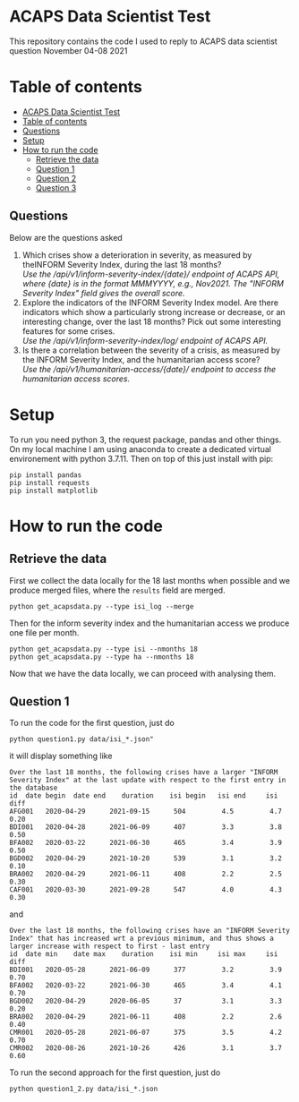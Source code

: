 ACAPS Data Scientist Test
=============

This repository contains the code I used to reply to ACAPS data scientist question November 04-08 2021

Table of contents
=================
  * [ACAPS Data Scientist Test](#ACAPS-Data-Scientist-Test)
  * [Table of contents](#table-of-contents)
  * [Questions](#questions)
  * [Setup](#setup)
  * [How to run the code](#how-to-run-the-code)
    * [Retrieve the data](#retrieve-the-data)
    * [Question 1](#question-1)
    * [Question 2](#question-2)
    * [Question 3](#question-3)

Questions
-
Below are the questions asked 
1. Which crises show a deterioration in severity, as measured by theINFORM Severity Index, during the last 18 months?  
   *Use the /api/v1/inform-severity-index/{date}/ endpoint of ACAPS API, where {date} is in the format MMMYYYY, e.g., Nov2021. The "INFORM Severity Index" field gives the overall score.*
2. Explore the indicators of the INFORM Severity Index model. Are
   there indicators which show a particularly strong increase or
   decrease, or an interesting change, over the last 18 months? Pick
   out some interesting features for some crises.  
*Use the /api/v1/inform-severity-index/log/ endpoint of ACAPS API.*
3. Is there a correlation between the severity of a crisis, as measured by the INFORM Severity Index, and the humanitarian access score?  
*Use the /api/v1/humanitarian-access/{date}/ endpoint to access the humanitarian access scores.*

Setup
=============
To run you need python 3, the request package, pandas and other
things. On my local machine I am using anaconda to create a dedicated
virtual environement with python 3.7.11. Then on top of this just
install with pip:
```
pip install pandas
pip install requests
pip install matplotlib
```

How to run the code
============
Retrieve the data
-
First we collect the data locally for the 18 last months when possible and we produce merged files, where the ```results``` field are merged.

```
python get_acapsdata.py --type isi_log --merge
```

Then for the inform severity index and the humanitarian access we produce one file per month.

```
python get_acapsdata.py --type isi --nmonths 18
python get_acapsdata.py --type ha --nmonths 18
```

Now that we have the data locally, we can proceed with analysing them.

Question 1
-
To run the code for the first question, just do

```
python question1.py data/isi_*.json"
```

it will display something like

```
Over the last 18 months, the following crises have a larger "INFORM Severity Index" at the last update with respect to the first entry in the database
id	date begin	date end	duration	isi begin	isi end		isi diff
AFG001 	 2020-04-29 	 2021-09-15 	 504 		 4.5 		 4.7 		 0.20
BDI001 	 2020-04-28 	 2021-06-09 	 407 		 3.3 		 3.8 		 0.50
BFA002 	 2020-03-22 	 2021-06-30 	 465 		 3.4 		 3.9 		 0.50
BGD002 	 2020-04-29 	 2021-10-20 	 539 		 3.1 		 3.2 		 0.10
BRA002 	 2020-04-29 	 2021-06-11 	 408 		 2.2 		 2.5 		 0.30
CAF001 	 2020-03-30 	 2021-09-28 	 547 		 4.0 		 4.3 		 0.30
```

and 

```
Over the last 18 months, the following crises have an "INFORM Severity Index" that has increased wrt a previous minimum, and thus shows a larger increase with respect to first - last entry
id	date min	date max	duration	isi min		isi max		isi diff
BDI001 	 2020-05-28 	 2021-06-09 	 377 		 3.2 		 3.9 		 0.70
BFA002 	 2020-03-22 	 2021-06-30 	 465 		 3.4 		 4.1 		 0.70
BGD002 	 2020-04-29 	 2020-06-05 	 37 		 3.1 		 3.3 		 0.20
BRA002 	 2020-04-29 	 2021-06-11 	 408 		 2.2 		 2.6 		 0.40
CMR001 	 2020-05-28 	 2021-06-07 	 375 		 3.5 		 4.2 		 0.70
CMR002 	 2020-08-26 	 2021-10-26 	 426 		 3.1 		 3.7 		 0.60
```

To run the second approach for the first question, just do
```
python question1_2.py data/isi_*.json 
```
